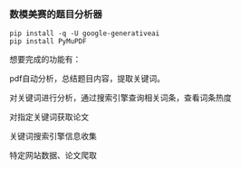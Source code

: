 ### 数模美赛的题目分析器

```
pip install -q -U google-generativeai
pip install PyMuPDF
```

想要完成的功能有：

pdf自动分析，总结题目内容，提取关键词。

对关键词进行分析，通过搜索引擎查询相关词条，查看词条热度

对指定关键词获取论文



关键词搜索引擎信息收集

特定网站数据、论文爬取
